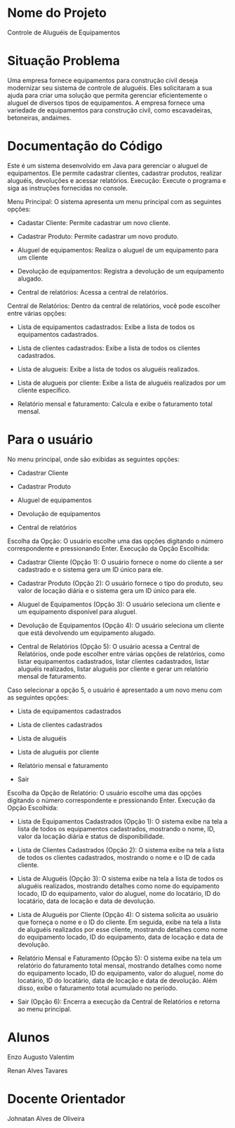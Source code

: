 # Nome do Projeto

Controle de Aluguéis de Equipamentos

# Situação Problema
Uma empresa fornece equipamentos para construção civil deseja modernizar seu sistema de controle de aluguéis. Eles solicitaram a sua ajuda para criar uma solução que permita gerenciar eficientemente o aluguel de diversos tipos de equipamentos. A empresa fornece uma variedade de equipamentos para construção civil, como escavadeiras, betoneiras, andaimes.

# Documentação do Código
Este é um sistema desenvolvido em Java para gerenciar o aluguel de equipamentos. Ele permite cadastrar clientes, cadastrar produtos, realizar aluguéis, devoluções e acessar relatórios. 
Execução: Execute o programa e siga as instruções fornecidas no console.

Menu Principal: O sistema apresenta um menu principal com as seguintes opções:

- Cadastar Cliente: Permite cadastrar um novo cliente.

- Cadastrar Produto: Permite cadastrar um novo produto.


- Aluguel de equipamentos: Realiza o aluguel de um equipamento para um cliente

- Devolução de equipamentos: Registra a devolução de um equipamento alugado.
  
- Central de relatórios: Acessa a central de relatórios.

Central de Relatórios: Dentro da central de relatórios, você pode escolher entre várias opções:

- Lista de equipamentos cadastrados: Exibe a lista de todos os equipamentos cadastrados.

- Lista de clientes cadastrados: Exibe a lista de todos os clientes cadastrados.

- Lista de alugueis: Exibe a lista de todos os aluguéis realizados.

- Lista de alugueis por cliente: Exibe a lista de aluguéis realizados por um cliente específico.

- Relatório mensal e faturamento: Calcula e exibe o faturamento total mensal.

# Para o usuário
No menu principal, onde são exibidas as seguintes opções:
- Cadastrar Cliente
  
- Cadastrar Produto
  
- Aluguel de equipamentos
  
- Devolução de equipamentos
  
- Central de relatórios

Escolha da Opção: O usuário escolhe uma das opções digitando o número correspondente e pressionando Enter.
Execução da Opção Escolhida:

- Cadastrar Cliente (Opção 1): O usuário fornece o nome do cliente a ser cadastrado e o sistema gera um ID único para ele.

- Cadastrar Produto (Opção 2): O usuário fornece o tipo do produto, seu valor de locação diária e o sistema gera um ID único para ele.

- Aluguel de Equipamentos (Opção 3): O usuário seleciona um cliente e um equipamento disponível para aluguel.

- Devolução de Equipamentos (Opção 4): O usuário seleciona um cliente que está devolvendo um equipamento alugado.

- Central de Relatórios (Opção 5): O usuário acessa a Central de Relatórios, onde pode escolher entre várias opções de relatórios, como listar equipamentos cadastrados, listar clientes cadastrados, listar aluguéis realizados, listar aluguéis por cliente e gerar um relatório mensal de faturamento.


Caso selecionar a opção 5, o usuário é apresentado a um novo menu com as seguintes opções:

- Lista de equipamentos cadastrados

- Lista de clientes cadastrados

- Lista de aluguéis

- Lista de aluguéis por cliente

- Relatório mensal e faturamento

- Sair

Escolha da Opção de Relatório: O usuário escolhe uma das opções digitando o número correspondente e pressionando Enter.
Execução da Opção Escolhida:

- Lista de Equipamentos Cadastrados (Opção 1): O sistema exibe na tela a lista de todos os equipamentos cadastrados, mostrando o nome, ID, valor da locação diária e status de disponibilidade.

- Lista de Clientes Cadastrados (Opção 2): O sistema exibe na tela a lista de todos os clientes cadastrados, mostrando o nome e o ID de cada cliente.

- Lista de Aluguéis (Opção 3): O sistema exibe na tela a lista de todos os aluguéis realizados, mostrando detalhes como nome do equipamento locado, ID do equipamento, valor do aluguel, nome do locatário, ID do locatário, data de locação e data de devolução.

- Lista de Aluguéis por Cliente (Opção 4): O sistema solicita ao usuário que forneça o nome e o ID do cliente. Em seguida, exibe na tela a lista de aluguéis realizados por esse cliente, mostrando detalhes como nome do equipamento locado, ID do equipamento, data de locação e data de devolução.

- Relatório Mensal e Faturamento (Opção 5): O sistema exibe na tela um relatório do faturamento total mensal, mostrando detalhes como nome do equipamento locado, ID do equipamento, valor do aluguel, nome do locatário, ID do locatário, data de locação e data de devolução. Além disso, exibe o faturamento total acumulado no período.

- Sair (Opção 6): Encerra a execução da Central de Relatórios e retorna ao menu principal.


# Alunos

Enzo Augusto Valentim

Renan Alves Tavares

# Docente Orientador
Johnatan Alves de Oliveira
